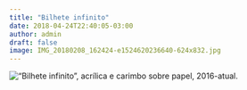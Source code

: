 ```yaml
---
title: "Bilhete infinito"
date: 2018-04-24T22:40:05-03:00
author: admin
draft: false
image: IMG_20180208_162424-e1524620236640-624x832.jpg
---
```


![“Bilhete infinito”, acrílica e carimbo sobre papel, 2016-atual.](/wp-content/uploads/2018/04/IMG_20180208_162424-e1524620236640.jpg)
